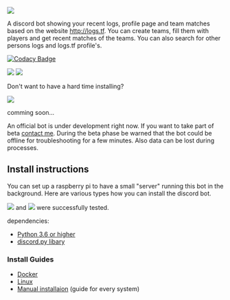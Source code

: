 ![](https://image.jimcdn.com/app/cms/image/transf/none/path/s7a796ecadbf7bd45/image/i971200078c801228/version/1518474229/image.png)

A discord bot showing your recent logs, profile page and team matches based on the website http://logs.tf. You can create teams, fill them with players and get recent matches of the teams. You can also search for other persons logs and logs.tf profile's.

[![Codacy Badge](https://api.codacy.com/project/badge/Grade/7bdca2c5c8ae4568924f7d0814364ffa)](https://app.codacy.com/app/callfeeld/logs.tf-discord-bot?utm_source=github.com&utm_medium=referral&utm_content=callFEELD/logs.tf-discord-bot&utm_campaign=Badge_Grade_Dashboard)


[![](https://image.jimcdn.com/app/cms/image/transf/dimension=234x10000:format=png/path/s7a796ecadbf7bd45/image/i0cec09af71753cd0/version/1518475074/image.png)](https://github.com/callFEELD/logs.tf-discord-bot/blob/master/docs/Commands.md)
[![](https://image.jimcdn.com/app/cms/image/transf/dimension=230x10000:format=png/path/s7a796ecadbf7bd45/image/i9e494036347e1de1/version/1518475106/image.png)](https://github.com/callFEELD/logs.tf-discord-bot/wiki)



Don't want to have a hard time installing?

![](https://image.jimcdn.com/app/cms/image/transf/dimension=500x10000:format=png/path/s7a796ecadbf7bd45/image/i26e3855a94297c9f/version/1530651637/image.png)

comming soon...

An official bot is under development right now. If you want to take part of beta [contact me](https://steamcommunity.com/id/callFEELD). During the beta phase be warned that the bot could be offline for troubleshooting for a few minutes. Also data can be lost during processes.


## Install instructions
You can set up a raspberry pi to have a small "server" running this bot in the background. Here are various types how you can install the discord bot.

![](https://cdn1.iconfinder.com/data/icons/logos-brands-1/24/logo_brand_brands_logos_microsoft_windows-48.png)
and 
![](https://cdn1.iconfinder.com/data/icons/logos-brands-1/24/logo_brand_brands_logos_linux-48.png) were successfully tested.

dependencies:
- [Python 3.6 or higher](https://www.python.org/)
- [discord.py libary](https://github.com/Rapptz/discord.py)

### Install Guides
- [Docker](https://github.com/callFEELD/logs.tf-discord-bot/blob/master/docs/DockerInstallation.md)
- [Linux](https://github.com/callFEELD/logs.tf-discord-bot/blob/master/docs/LinuxInstallation.md)
- [Manual installaion](https://github.com/callFEELD/logs.tf-discord-bot/blob/master/docs/ManualInstallation.md) (guide for every system)
